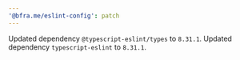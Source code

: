 ```yaml
---
'@bfra.me/eslint-config': patch
---
```


Updated dependency `@typescript-eslint/types` to `8.31.1`.
Updated dependency `typescript-eslint` to `8.31.1`.
